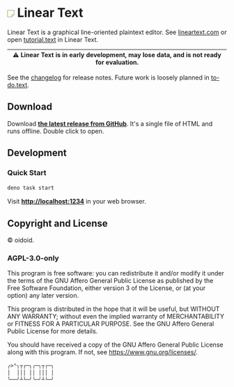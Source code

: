 # ![Linear Text](src/favicon/favicon.png) Linear Text

Linear Text is a graphical line-oriented plaintext editor. See
[lineartext.com](https://lineartext.com) or open
[tutorial.text](docs/tutorial.text) in Linear Text.

| ⚠️ Linear Text is in early development, may lose data, and is not ready for evaluation. |
| -------------------------------------------------------------------------------------- |

See the [changelog](docs/changelog.text) for release notes. Future work is
loosely planned in [to-do.text](docs/to-do.text).

## Download

Download
**[the latest release from GitHub](https://github.com/oidoid/linear-text/releases/latest)**.
It's a single file of HTML and runs offline. Double click to open.

## Development

### Quick Start

```bash
deno task start
```

Visit **[http://localhost:1234](http://localhost:1234)** in your web browser.

## Copyright and License

© oidoid.

### AGPL-3.0-only

This program is free software: you can redistribute it and/or modify it under
the terms of the GNU Affero General Public License as published by the Free
Software Foundation, either version 3 of the License, or (at your option) any
later version.

This program is distributed in the hope that it will be useful, but WITHOUT ANY
WARRANTY; without even the implied warranty of MERCHANTABILITY or FITNESS FOR A
PARTICULAR PURPOSE. See the GNU Affero General Public License for more details.

You should have received a copy of the GNU Affero General Public License along
with this program. If not, see <https://www.gnu.org/licenses/>.

```
╭>°╮┬┌─╮╭─╮┬┌─╮
│  │││ ││ │││ │
╰──╯┴└─╯╰─╯┴└─╯
```
